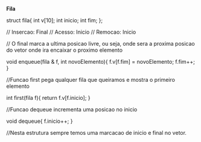 **Fila**

struct fila{
  int v[10];
  int inicio;
  int fim;
};

// Insercao: Final
// Acesso: Inicio
// Remocao: Inicio

// O final marca a ultima posicao livre, ou seja, onde sera a proxima
posicao do vetor onde ira encaixar o proximo elemento

void enqueue(fila & f, int novoElemento){
  f.v[f.fim] = novoElemento;
  f.fim++;
}

//Funcao first pega qualquer fila que queiramos e mostra o primeiro
elemento

int first(fila f){
  return f.v[f.inicio];
}

//Funcao dequeue incrementa uma posicao no inicio 

void dequeue{
  f.inicio++;
}

//Nesta estrutura sempre temos uma marcacao de inicio e final no vetor.


